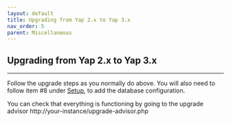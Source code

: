 ```yaml
---
layout: default
title: Upgrading from Yap 2.x to Yap 3.x
nav_order: 5
parent: Miscellaneous
---
```


## Upgrading from Yap 2.x to Yap 3.x

---


Follow the upgrade steps as you normally do above.  You will also need to follow item #8 under [Setup](../../general/setup/), to add the database configuration.

You can check that everything is functioning by going to the upgrade advisor http://your-instance/upgrade-advisor.php
